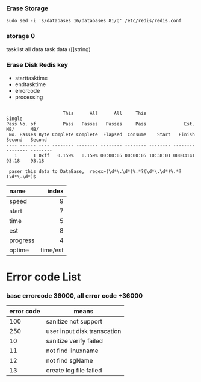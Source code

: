 ### Erase Storage

```
sudo sed -i 's/databases 16/databases 81/g' /etc/redis/redis.conf
```

### storage 0
tasklist    all data task data ([]string)

### Erase Disk Redis key
* starttasktime   
* endtasktime    
* errorcode 
* processing   

```

                     This      All      All     This                              Single  
Pass No. of          Pass   Passes   Passes     Pass              Est.     MB/      MB/   
 No. Passes Byte Complete Complete  Elapsed  Consume    Start   Finish   Second   Second  
---- ------ ---- -------- -------- -------- -------- -------- -------- -------- --------  
   1      1 0xff   0.159%   0.159% 00:00:05 00:00:05 10:38:01 00003141    93.18    93.18  

```
     paser this data to DataBase,  regex=(\d*\.\d*)%.*?(\d*\.\d*)%.*?(\d*\.\d*)$

|name      |       index|
|:-------|---------:|
|speed|9|
|start|7|
|time|5|
|est|8|
|progress|4|
|optime|time/est|


# Error code List
### base errorcode 36000, all error code +36000
|error code|means|
|----------|-----|
|100|sanitize not support|
|250|user input disk transcation|
|10|sanitize verify failed|
|11|not find linuxname|
|12|not find sgName|
|13|create log file failed|

